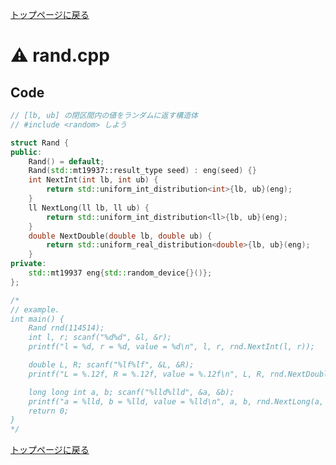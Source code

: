 <!-- Mathjax Support -->
<script type="text/javascript" async
  src="https://cdn.mathjax.org/mathjax/latest/MathJax.js?config=TeX-MML-AM_CHTML">
</script>
<script type="text/javascript" src="https://cdnjs.cloudflare.com/ajax/libs/jquery/3.4.1/jquery.min.js"></script>
<link rel="stylesheet" href="../css/copy-button.css" />
<script type="text/javascript" src="../js/balloons.js"></script>
<script type="text/javascript" src="../js/copy-button.js"></script>



[トップページに戻る](../index.html)

# :warning: rand.cpp

## Code

```cpp
// [lb, ub] の閉区間内の値をランダムに返す構造体
// #include <random> しよう

struct Rand {
public:
    Rand() = default;
    Rand(std::mt19937::result_type seed) : eng(seed) {}
    int NextInt(int lb, int ub) {
        return std::uniform_int_distribution<int>{lb, ub}(eng);
    }
    ll NextLong(ll lb, ll ub) {
        return std::uniform_int_distribution<ll>{lb, ub}(eng);
    }
    double NextDouble(double lb, double ub) {
        return std::uniform_real_distribution<double>{lb, ub}(eng);
    }
private:
    std::mt19937 eng{std::random_device{}()};
};

/* 
// example.
int main() {
    Rand rnd(114514);
    int l, r; scanf("%d%d", &l, &r);
    printf("l = %d, r = %d, value = %d\n", l, r, rnd.NextInt(l, r));

    double L, R; scanf("%lf%lf", &L, &R);
    printf("L = %.12f, R = %.12f, value = %.12f\n", L, R, rnd.NextDouble(L, R));

    long long int a, b; scanf("%lld%lld", &a, &b);
    printf("a = %lld, b = %lld, value = %lld\n", a, b, rnd.NextLong(a, b));
    return 0;
}
*/
```

[トップページに戻る](../index.html)
